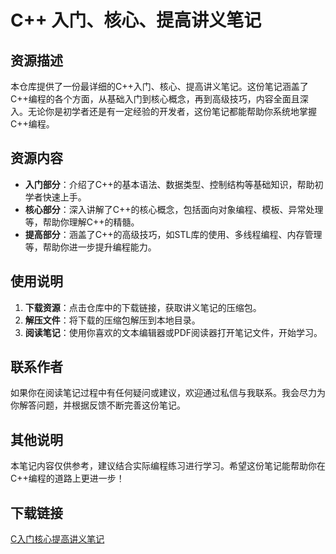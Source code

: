 # C++ 入门、核心、提高讲义笔记

## 资源描述

本仓库提供了一份最详细的C++入门、核心、提高讲义笔记。这份笔记涵盖了C++编程的各个方面，从基础入门到核心概念，再到高级技巧，内容全面且深入。无论你是初学者还是有一定经验的开发者，这份笔记都能帮助你系统地掌握C++编程。

## 资源内容

- **入门部分**：介绍了C++的基本语法、数据类型、控制结构等基础知识，帮助初学者快速上手。
- **核心部分**：深入讲解了C++的核心概念，包括面向对象编程、模板、异常处理等，帮助你理解C++的精髓。
- **提高部分**：涵盖了C++的高级技巧，如STL库的使用、多线程编程、内存管理等，帮助你进一步提升编程能力。

## 使用说明

1. **下载资源**：点击仓库中的下载链接，获取讲义笔记的压缩包。
2. **解压文件**：将下载的压缩包解压到本地目录。
3. **阅读笔记**：使用你喜欢的文本编辑器或PDF阅读器打开笔记文件，开始学习。

## 联系作者

如果你在阅读笔记过程中有任何疑问或建议，欢迎通过私信与我联系。我会尽力为你解答问题，并根据反馈不断完善这份笔记。

## 其他说明

本笔记内容仅供参考，建议结合实际编程练习进行学习。希望这份笔记能帮助你在C++编程的道路上更进一步！

## 下载链接

[C入门核心提高讲义笔记](https://pan.quark.cn/s/179e46825b15)